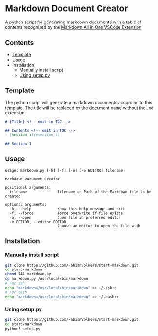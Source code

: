 
# Markdown Document Creator <!-- omit in TOC -->

A python script for generating markdown documents with a table of contents recognised by the [Markdown All in One VSCode Extension](https://marketplace.visualstudio.com/items?itemName=yzhang.markdown-all-in-one)

## Contents <!-- omit in TOC -->
- [Template](#template)
- [Usage](#usage)
- [Installation](#installation)
  - [Manually install script](#manually-install-script)
  - [Using setup.py](#using-setuppy)

## Template
The python script will generate a markdown documents according to this template. The title will be replaced by the document name without the `.md` extension.
```markdown
# {Title} <!-- omit in TOC -->

## Contents <!-- omit in TOC -->
- [Section 1](#section-1)

## Section 1
```

## Usage
```
usage: markdown.py [-h] [-f] [-o] [-e EDITOR] filename

Markdown Document Creator

positional arguments:
  filename              Filename or Path of the Markdown file to be created

optional arguments:
  -h, --help            show this help message and exit
  -f, --force           Force overwrite if file exists
  -o, --open            Open file in preferred editor
  -e EDITOR, --editor EDITOR
                        Choose an editor to open the file with
```

## Installation

### Manually install script
```zsh
git clone https://github.com/FabianVolkers/start-markdown.git
cd start-markdown
chmod 744 markdown.py
cp markdown.py /usr/local/bin/markdown
# For zsh
echo "markdown=/usr/local/bin/markdown" >> ~/.zshrc
# For bash
echo "markdown=/usr/local/bin/markdown" >> ~/.bashrc
```
### Using setup.py
```zsh
git clone https://github.com/FabianVolkers/start-markdown.git
cd start-markdown
python3 setup.py
```
